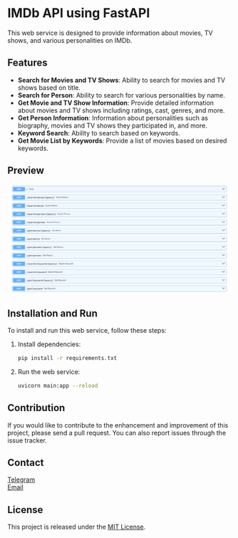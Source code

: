 # IMDb API using FastAPI

This web service is designed to provide information about movies, TV shows, and various personalities on IMDb.

## Features

- **Search for Movies and TV Shows**: Ability to search for movies and TV shows based on title.
- **Search for Person**: Ability to search for various personalities by name.
- **Get Movie and TV Show Information**: Provide detailed information about movies and TV shows including ratings, cast, genres, and more.
- **Get Person Information**: Information about personalities such as biography, movies and TV shows they participated in, and more.
- **Keyword Search**: Ability to search based on keywords.
- **Get Movie List by Keywords**: Provide a list of movies based on desired keywords.

## Preview

![Preview](https://raw.githubusercontent.com/LampStack/imdb-api/main/preview.png)

## Installation and Run

To install and run this web service, follow these steps:

1. Install dependencies:

    ```bash
    pip install -r requirements.txt
    ```

2. Run the web service:

    ```bash
    uvicorn main:app --reload
    ```

## Contribution

If you would like to contribute to the enhancement and improvement of this project, please send a pull request. You can also report issues through the issue tracker.

## Contact

<a href="https://t.me/LampStack">Telegram</a><br>
<a href="mailto:xialop@outlook.com">Email</a>

## License

This project is released under the [MIT License](LICENSE).

